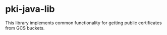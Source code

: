 # pki-java-lib
This library implements common functionality for getting public certificates from GCS buckets.

